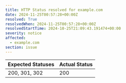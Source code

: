 ```yaml
---
title: HTTP Status resolved for example.com
date: 2024-11-25T00:57:28+00:00Z
resolved: True
resolvedWhen: 2024-11-25T00:57:28+00:00Z
resolvedStartTime: 2024-10-25T21:09:43.191474+00:00
severity: notice
affected:
  - example.com
section: issue
---
```


| Expected Statuses | Actual Status  |
|-------------------|----------------|
| 200, 301, 302 | 200 |
